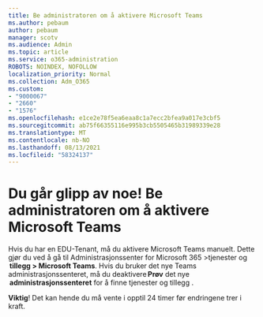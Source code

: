 ```yaml
---
title: Be administratoren om å aktivere Microsoft Teams
ms.author: pebaum
author: pebaum
manager: scotv
ms.audience: Admin
ms.topic: article
ms.service: o365-administration
ROBOTS: NOINDEX, NOFOLLOW
localization_priority: Normal
ms.collection: Adm_O365
ms.custom:
- "9000067"
- "2660"
- "1576"
ms.openlocfilehash: e1ce2e78f5ea6eaa8c1a7ecc2bfea9a017e3cbf5
ms.sourcegitcommit: ab75f66355116e995b3cb5505465b31989339e28
ms.translationtype: MT
ms.contentlocale: nb-NO
ms.lasthandoff: 08/13/2021
ms.locfileid: "58324137"
---
```

# <a name="youre-missing-out-ask-your-admin-to-enable-microsoft-teams"></a>Du går glipp av noe! Be administratoren om å aktivere Microsoft Teams

Hvis du har en EDU-Tenant, må du aktivere Microsoft Teams manuelt. Dette gjør du ved å gå til Administrasjonssenter for Microsoft 365 >tjenester og  **tillegg > Microsoft Teams**. Hvis du bruker det nye Teams administrasjonssenteret, må du deaktivere **Prøv** det nye    **administrasjonssenteret** for å finne tjenester og tillegg . 

**Viktig**! Det kan hende du må vente i opptil 24 timer før endringene trer i kraft.